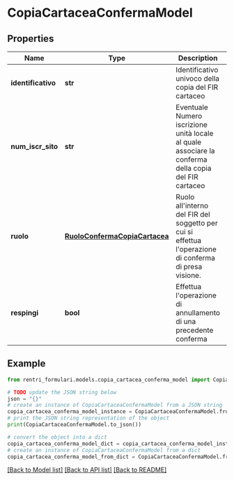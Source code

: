 # CopiaCartaceaConfermaModel


## Properties

Name | Type | Description | Notes
------------ | ------------- | ------------- | -------------
**identificativo** | **str** | Identificativo univoco della copia del FIR cartaceo | 
**num_iscr_sito** | **str** | Eventuale Numero iscrizione unità locale al quale associare la conferma della copia del FIR cartaceo | [optional] 
**ruolo** | [**RuoloConfermaCopiaCartacea**](RuoloConfermaCopiaCartacea.md) | Ruolo all&#39;interno del FIR del soggetto per cui si effettua l&#39;operazione di conferma di presa visione. | [optional] 
**respingi** | **bool** | Effettua l&#39;operazione di annullamento di una precedente conferma | [optional] 

## Example

```python
from rentri_formulari.models.copia_cartacea_conferma_model import CopiaCartaceaConfermaModel

# TODO update the JSON string below
json = "{}"
# create an instance of CopiaCartaceaConfermaModel from a JSON string
copia_cartacea_conferma_model_instance = CopiaCartaceaConfermaModel.from_json(json)
# print the JSON string representation of the object
print(CopiaCartaceaConfermaModel.to_json())

# convert the object into a dict
copia_cartacea_conferma_model_dict = copia_cartacea_conferma_model_instance.to_dict()
# create an instance of CopiaCartaceaConfermaModel from a dict
copia_cartacea_conferma_model_from_dict = CopiaCartaceaConfermaModel.from_dict(copia_cartacea_conferma_model_dict)
```
[[Back to Model list]](../README.md#documentation-for-models) [[Back to API list]](../README.md#documentation-for-api-endpoints) [[Back to README]](../README.md)


